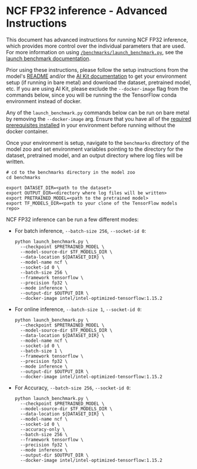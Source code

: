 <!--- 0. Title -->
<!-- This document is auto-generated using markdown fragments and the model-builder -->
<!-- To make changes to this doc, please change the fragments instead of modifying this doc directly -->
# NCF FP32 inference - Advanced Instructions

<!-- 10. Description -->
This document has advanced instructions for running NCF FP32
inference, which provides more control over the individual parameters that
are used. For more information on using [`/benchmarks/launch_benchmark.py`](/benchmarks/launch_benchmark.py),
see the [launch benchmark documentation](/docs/general/tensorflow/LaunchBenchmark.md).

Prior using these instructions, please follow the setup instructions from
the model's [README](README.md) and/or the
[AI Kit documentation](/docs/general/tensorflow/AIKit.md) to get your environment
setup (if running in bare metal) and download the dataset, pretrained model, etc.
If you are using AI Kit, please exclude the `--docker-image` flag from the
commands below, since you will be running the the TensorFlow conda environment
instead of docker.

<!-- 55. Docker arg -->
Any of the `launch_benchmark.py` commands below can be run on bare metal by
removing the `--docker-image` arg. Ensure that you have all of the
[required prerequisites installed](README.md#bare-metal) in your environment
before running without the docker container.

<!-- 50. Launch benchmark instructions -->
Once your environment is setup, navigate to the `benchmarks` directory of
the model zoo and set environment variables pointing to the directory for the
dataset, pretrained model, and an output directory where log
files will be written.

```
# cd to the benchmarks directory in the model zoo
cd benchmarks

export DATASET_DIR=<path to the dataset>
export OUTPUT_DIR=<directory where log files will be written>
export PRETRAINED_MODEL=<path to the pretrained model>
export TF_MODELS_DIR=<path to your clone of the TensorFlow models repo>
```

NCF FP32 inference can be run a few different modes:
* For batch inference, `--batch-size 256`, `--socket-id 0`:
  ```
  python launch_benchmark.py \
    --checkpoint $PRETRAINED_MODEL \
    --model-source-dir $TF_MODELS_DIR \
    --data-location ${DATASET_DIR} \
    --model-name ncf \
    --socket-id 0 \
    --batch-size 256 \
    --framework tensorflow \
    --precision fp32 \
    --mode inference \
    --output-dir $OUTPUT_DIR \
    --docker-image intel/intel-optimized-tensorflow:1.15.2
  ```
* For online inference, `--batch-size 1`, `--socket-id 0`:
  ```
  python launch_benchmark.py \
    --checkpoint $PRETRAINED_MODEL \
    --model-source-dir $TF_MODELS_DIR \
    --data-location ${DATASET_DIR} \
    --model-name ncf \
    --socket-id 0 \
    --batch-size 1 \
    --framework tensorflow \
    --precision fp32 \
    --mode inference \
    --output-dir $OUTPUT_DIR \
    --docker-image intel/intel-optimized-tensorflow:1.15.2
  ```
* For Accuracy, `--batch-size 256`, `--socket-id 0`:
  ```
  python launch_benchmark.py \
    --checkpoint $PRETRAINED_MODEL \
    --model-source-dir $TF_MODELS_DIR \
    --data-location ${DATASET_DIR} \
    --model-name ncf \
    --socket-id 0 \
    --accuracy-only \
    --batch-size 256 \
    --framework tensorflow \
    --precision fp32 \
    --mode inference \
    --output-dir $OUTPUT_DIR \
    --docker-image intel/intel-optimized-tensorflow:1.15.2
  ```

